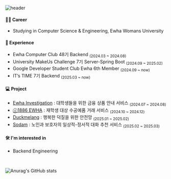 ![header](https://capsule-render.vercel.app/api?type=blur&color=FFD1DC&height=150&section=header&text=Soohee%20&fontSize=50)

#### 👩‍💻 Career
- Studying in Computer Science & Engineering, Ewha Womans University
#### 🔗 Experience 
- Ewha Computer Club 48기 Backend <sub>(2024.03 ~ 2024.08)</sub>
- University MakeUs Challenge 7기 Server-Spring Boot <sub>(2024.09 ~ 2025.02)</sub> 
- Google Developer Student Club Ewha 6th Member <sub>(2024.09 ~ now)</sub>
- IT’s TIME 7기 Backend <sub>(2025.03 ~ now)</sub>
#### 💻 Project
- [Ewha Investigation](https://github.com/erika0915/ewha-investigation) : 대학생들을 위한 금융 상품 안내 서비스 <sub>(2024.07 ~ 2024.08)</sub>
- [ⓒ1886 EWHA](https://github.com/erika0915/osp-ewhamarket) : 재학생 대상 수공예품 거래 서비스 <sub>(2024.10 ~ 2024.12)</sub>
- [Duckmelang](https://github.com/duckmelang) : 행복한 덕질을 위한 안전망 <sub>(2025.01 ~ 2025.02)</sub>
- [Sodam](https://github.com/sodam-team5) : 노인과 보호자의 일상적-정서적 대화 추천 서비스 <sub>(2025.02 ~ 2025.03)</sub>
#### 🛠 I'm interested in
- Backend Engineering 


</br> 

![Anurag's GitHub stats](https://github-readme-stats.vercel.app/api?username=erika0915&show_icons=true&theme=github-readme-stats)
